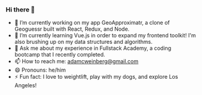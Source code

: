 ### Hi there 👋

- 🔭 I’m currently working on my app GeoApproximatr, a clone of Geoguessr built with React, Redux, and Node.
- 🌱 I’m currently learning Vue.js in order to expand my frontend toolkit! I'm also brushing up on my data structures and algorithms.
- 💬 Ask me about my experience in Fullstack Academy, a coding bootcamp that I recently completed.
- 📫 How to reach me: adamcweinberg@gmail.com
- 😄 Pronouns: he/him
- ⚡ Fun fact: I love to weightlift, play with my dogs, and explore Los Angeles!
